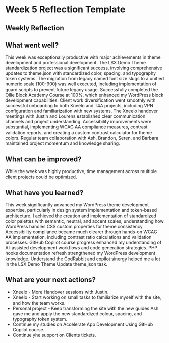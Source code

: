 # Week 5 Reflection Template

## Weekly Reflection

## What went well?

This week was exceptionally productive with major achievements in theme development and professional development. The LSX Demo Theme standardization project was a significant success, involving comprehensive updates to theme.json with standardized color, spacing, and typography token systems. The migration from legacy named font size slugs to a unified numeric scale (100-900) was well executed, including implementation of guard scripts to prevent future legacy usage. Successfully completed the Ollie Block Academy Course at 100%, which enhanced my WordPress block development capabilities. Client work diversification went smoothly with successful onboarding to both Xneelo and T4A projects, including VPN configuration and familiarization with new systems. The Xneelo handover meetings with Justin and Lourens established clear communication channels and project understanding. Accessibility improvements were substantial, implementing WCAG AA compliance measures, contrast validation reports, and creating a custom contrast calculator for theme colors. Regular team collaboration with Ash, Brandon, Seren, and Barbara maintained project momentum and knowledge sharing.

## What can be improved?

While the week was highly productive, time management across multiple client projects could be optimized.

## What have you learned?

This week significantly advanced my WordPress theme development expertise, particularly in design system implementation and token-based architecture. I achieved the creation and implementation of standardized color palettes with semantic, neutral, and accent scales, understanding how WordPress handles CSS custom properties for theme consistency. Accessibility compliance became much clearer through hands-on WCAG AA implementation, including contrast ratio calculations and validation processes. GitHub Copilot course progress enhanced my understanding of AI-assisted development workflows and code generation strategies. PHP hooks documentation refresh strengthened my WordPress development knowledge. Understand the CodRabbit and copilot sinergy helped me a lot in the LSX Demo Theme Update theme.json task.

## What are your next actions?

-   Xneelo - More Handover sessions with Justin.
-   Xneelo - Start working on small tasks to familiarize myself with the site, and how the team works.
-   Personal project - Keep transforming the site with the new guides Ash gave me and apply the new standardized colour, spacing, and typography token system.
-   Continue my studies on Accelerate App Development Using GitHub Copilot course.
-   Continue yhe support on Clients tickets.
